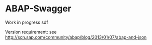 # ABAP-Swagger

Work in progress
sdf

Version requirement: see http://scn.sap.com/community/abap/blog/2013/01/07/abap-and-json
